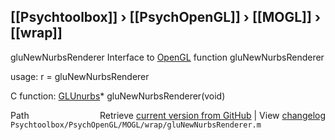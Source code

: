## [[Psychtoolbox]] &#8250; [[PsychOpenGL]] &#8250; [[MOGL]] &#8250; [[wrap]]

gluNewNurbsRenderer  Interface to [OpenGL](OpenGL) function gluNewNurbsRenderer  
  
usage:  r = gluNewNurbsRenderer  
  
C function:  [GLUnurbs](GLUnurbs)\* gluNewNurbsRenderer(void)  




<div class="code_header" style="text-align:right;">
  <span style="float:left;">Path&nbsp;&nbsp;</span> <span class="counter">Retrieve <a href=
  "https://raw.github.com/Psychtoolbox-3/Psychtoolbox-3/beta/Psychtoolbox/PsychOpenGL/MOGL/wrap/gluNewNurbsRenderer.m">current version from GitHub</a> | View <a href=
  "https://github.com/Psychtoolbox-3/Psychtoolbox-3/commits/beta/Psychtoolbox/PsychOpenGL/MOGL/wrap/gluNewNurbsRenderer.m">changelog</a></span>
</div>
<div class="code">
  <code>Psychtoolbox/PsychOpenGL/MOGL/wrap/gluNewNurbsRenderer.m</code>
</div>

